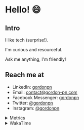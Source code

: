 # Hello! 😄

## Intro

I like tech (surprise!).

I'm curious and resourceful.

Ask me anything, I'm friendly!

## Reach me at

- LinkedIn: [gordonpn](https://www.linkedin.com/in/gordonpn/)
- Email: [contact@gordon-pn.com](mailto:contact@gordon-pn.com)
- Facebook Messenger: [gordonpn](https://www.messenger.com/t/Gordonpn)
- Twitter: [@gordonpn](https://twitter.com/Gordonpn)
- Instagram: [@gordonpn](https://www.instagram.com/gordonpn/)

<details>
  <summary>Metrics</summary>

  <img align="center" src="https://github.com/gordonpn/gordonpn/blob/master/github-metrics.svg" alt="GitHub Metrics">

</details>

<details>
  <summary>WakaTime</summary>

  <!--START_SECTION:waka-->
📊 **This Week I Spent My Time On** 

```text
💬 Programming Languages: 
Java                     7 hrs 13 mins       ████████████████░░░░░░░░░   65.05 % 
XML                      1 hr 34 mins        ████░░░░░░░░░░░░░░░░░░░░░   14.14 % 
Other                    37 mins             █░░░░░░░░░░░░░░░░░░░░░░░░   05.68 % 
SQL                      30 mins             █░░░░░░░░░░░░░░░░░░░░░░░░   04.64 % 
Brazil Dependency Config 29 mins             █░░░░░░░░░░░░░░░░░░░░░░░░   04.45 % 

🔥 Editors: 
IntelliJ IDEA            9 hrs 19 mins       █████████████████████░░░░   83.95 % 
Cursor                   1 hr 9 mins         ███░░░░░░░░░░░░░░░░░░░░░░   10.38 % 
VS Code                  37 mins             █░░░░░░░░░░░░░░░░░░░░░░░░   05.68 % 
```


 Last Updated on 04/10/2024 16:26:46 UTC
<!--END_SECTION:waka-->
</details>
